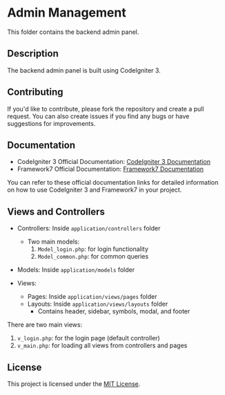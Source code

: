# Admin Management

This folder contains the backend admin panel.

## Description

The backend admin panel is built using CodeIgniter 3.

## Contributing

If you'd like to contribute, please fork the repository and create a pull request. You can also create issues if you find any bugs or have suggestions for improvements.

## Documentation

- CodeIgniter 3 Official Documentation: [CodeIgniter 3 Documentation](https://codeigniter.com/user_guide/)
- Framework7 Official Documentation: [Framework7 Documentation](https://framework7.io/docs/)

You can refer to these official documentation links for detailed information on how to use CodeIgniter 3 and Framework7 in your project.

## Views and Controllers

- Controllers: Inside `application/controllers` folder
  - Two main models:
    1. `Model_login.php`: for login functionality
    2. `Model_common.php`: for common queries

- Models: Inside `application/models` folder

- Views:
  - Pages: Inside `application/views/pages` folder
  - Layouts: Inside `application/views/layouts` folder
    - Contains header, sidebar, symbols, modal, and footer

There are two main views:
1. `v_login.php`: for the login page (default controller)
2. `v_main.php`: for loading all views from controllers and pages

## License

This project is licensed under the [MIT License](link-to-license-file).
